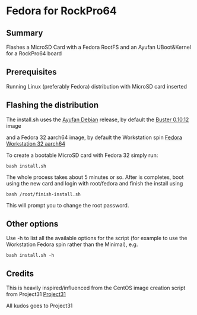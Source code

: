 # Fedora for RockPro64
## Summary
Flashes a MicroSD Card with a Fedora RootFS and an Ayufan UBoot&amp;Kernel for a RockPro64 board

## Prerequisites
Running Linux (preferably Fedora) distribution with MicroSD card inserted

## Flashing the distribution
The install.sh uses the [Ayufan Debian](https://github.com/ayufan-rock64/linux-build/releases) release, by default the [Buster 0.10.12](https://github.com/ayufan-rock64/linux-build/releases/download/0.10.12/buster-minimal-rockpro64-0.10.12-1184-arm64.img.xz) image

and a Fedora 32 aarch64 image, by default the Workstation spin [Fedora Workstation 32 aarch64](https://download.fedoraproject.org/pub/fedora/linux/releases/32/Workstation/aarch64/images/Fedora-Workstation-32-1.6.aarch64.raw.xz)


To create a bootable MicroSD card with Fedora 32 simply run:

```
bash install.sh
```

The whole process takes about 5 minutes or so. After is completes, boot using the new card and login with root/fedora and finish the install using

```
bash /root/finish-install.sh
```

This will prompt you to change the root password.

## Other options
Use -h to list all the available options for the script (for example to use the Workstation Fedora spin rather than the Minimal), e.g.
```
bash install.sh -h
```

## Credits
This is heavily inspired/influenced from the CentOS image creation script from Project31 [Project31](https://project31.github.io/pine64/)

All kudos goes to Project31 

